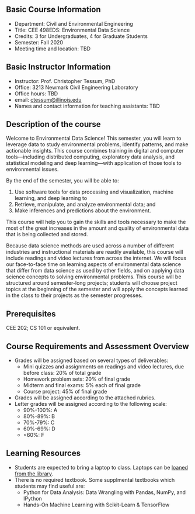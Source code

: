 ## Basic Course Information

* Department: Civil and Environmental Engineering
* Title: CEE 498EDS: Environmental Data Science
* Credits: 3 for Undergraduates, 4 for Graduate Students
* Semester: Fall 2020
* Meeting time and location: TBD

## Basic Instructor Information

* Instructor: Prof. Christopher Tessum, PhD
* Office: 3213 Newmark Civil Engineering Laboratory
* Office hours: TBD
* email: ctessum@illinois.edu
* Names and contact information for teaching assistants: TBD

## Description of the course

Welcome to Environmental Data Science!
This semester, you  will learn to leverage data to study environmental problems, identify patterns, and make actionable insights.
This course combines training in digital and computer tools—including distributed computing, exploratory data analysis, and statistical modeling and deep learning—with application of those tools to environmental issues.

By the end of the semester, you will be able to:
1. Use software tools for data processing and visualization, machine learning, and deep learning to
2. Retrieve, manipulate, and analyze environmental data; and
3. Make inferences and predictions about the environment.

This course will help you to gain the skills and tools necessary to make the most of the great increases in the amount and quality of environmental data that is being collected and stored.

Because data science methods are used across a number of different industries and instructional materials are readily available, this course will include readings and video lectures from across the internet.
We will focus our face-to-face time on learning aspects of environmental data science that differ from data science as used by other fields, and on applying data science concepts to solving environmental problems.
This course will be structured around semester-long projects; students will choose project topics at the beginning of the semester and will apply the concepts learned in the class to their projects as the semester progresses.

## Prerequisites

CEE 202; CS 101 or equivalent.

## Course Requirements and Assessment Overview
* Grades will be assigned based on several types of deliverables:
  * Mini quizzes and assignments on readings and video lectures, due before class: 20% of total grade
  * Homework problem sets: 20% of final grade
  * Midterm and final exams: 5% each of final grade
  * Course project: 45% of final grade
* Grades will be assigned according to the attached rubrics.
* Letter grades will be assigned according to the following scale:
  * 90%-100%: A
  * 80%-89%: B
  * 70%-79%: C
  * 60%-69%: D
  * <60%: F

## Learning Resources
* Students are expected to bring a laptop to class. Laptops can be [loaned from the library](https://www.library.illinois.edu/mc/lt/).
* There is no required textbook. Some supplmental textbooks which students may find useful are:
  * Python for Data Analysis: Data Wrangling with Pandas, NumPy, and IPython
  * Hands-On Machine Learning with Scikit-Learn & TensorFlow
